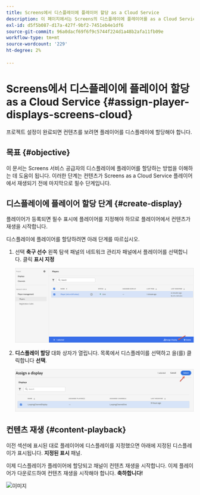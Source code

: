 ```yaml
---
title: Screens에서 디스플레이에 플레이어 할당 as a Cloud Service
description: 이 페이지에서는 Screens의 디스플레이에 플레이어를 as a Cloud Service으로 할당하는 방법을 설명합니다.
exl-id: d5f5b087-d17a-427f-9bf2-7451eb4e1df6
source-git-commit: 96a0dacf69f6f9c5744f224d1a48b2afa11fb09e
workflow-type: tm+mt
source-wordcount: '229'
ht-degree: 2%

---
```


# Screens에서 디스플레이에 플레이어 할당 as a Cloud Service {#assign-player-displays-screens-cloud}

프로젝트 설정이 완료되면 컨텐츠를 보려면 플레이어를 디스플레이에 할당해야 합니다.

## 목표 {#objective}

이 문서는 Screens 서비스 공급자의 디스플레이에 플레이어를 할당하는 방법을 이해하는 데 도움이 됩니다. 이러한 단계는 컨텐츠가 Screens as a Cloud Service 플레이어에서 재생되기 전에 마지막으로 필수 단계입니다.

## 디스플레이에 플레이어 할당 단계 {#create-display}

플레이어가 등록되면 필수 표시에 플레이어를 지정해야 하므로 플레이어에서 컨텐츠가 재생을 시작합니다.

디스플레이에 플레이어를 할당하려면 아래 단계를 따르십시오.

1. 선택 **축구 선수** 왼쪽 탐색 패널의 네트워크 관리자 패널에서 플레이어를 선택합니다. 클릭 **표시 지정**

   ![이미지](/help/screens-cloud/assets/player/register-player7.png)

1. **디스플레이 할당** 대화 상자가 열립니다. 목록에서 디스플레이를 선택하고 을(를) 클릭합니다 **선택**.

   ![이미지](/help/screens-cloud/assets/player/register-player8.png)

## 컨텐츠 재생 {#content-playback}

이전 섹션에 표시된 대로 플레이어에 디스플레이를 지정했으면 아래에 지정된 디스플레이가 표시됩니다. **지정된 표시** 패널.

이제 디스플레이가 플레이어에 할당되고 채널이 컨텐츠 재생을 시작합니다. 이제 플레이어가 다운로드하여 컨텐츠 재생을 시작해야 합니다. **축하합니다!**

![이미지](/help/screens-cloud/assets/player/output.gif)
